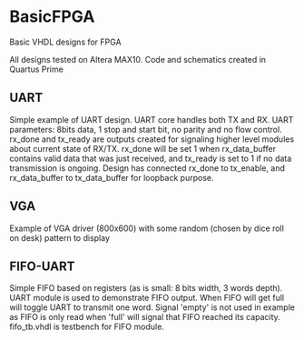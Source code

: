 # BasicFPGA
Basic VHDL designs for FPGA

All designs tested on Altera MAX10.
Code and schematics created in Quartus Prime

## UART
Simple example of UART design.
UART core handles both TX and RX.
UART parameters: 8bits data, 1 stop and start bit, no parity and no flow control.
rx_done and tx_ready are outputs created for signaling higher level modules about current state of RX/TX. rx_done will be set 1 when rx_data_buffer contains valid data that was just received, and tx_ready is set to 1 if no data transmission is ongoing.
Design has connected rx_done to tx_enable, and rx_data_buffer to tx_data_buffer for loopback purpose.

## VGA
Example of VGA driver (800x600) with some random (chosen by dice roll on desk) pattern to display

## FIFO-UART
Simple FIFO based on registers (as is small: 8 bits width, 3 words depth). UART module is used to demonstrate FIFO output. When FIFO will get full will toggle UART to transmit one word.
Signal 'empty' is not used in example as FIFO is only read when 'full' will signal that FIFO reached its capacity.
fifo_tb.vhdl is testbench for FIFO module.
